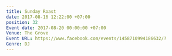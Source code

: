 ```yaml
---
title: Sunday Roast
date: 2017-08-16 12:22:00 +07:00
position: 32
Event date: 2017-08-20 00:00:00 +07:00
Venue: The Grove
Event URL: https://www.facebook.com/events/1458710994186632/?
Genre: DJ
---
```


